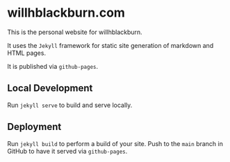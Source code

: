 # willhblackburn.com

This is the personal website for willhblackburn.

It uses the `Jekyll` framework for static site generation of markdown and HTML pages.

It is published via `github-pages`.

## Local Development

Run `jekyll serve` to build and serve locally.

## Deployment

Run `jekyll build` to perform a build of your site. Push to the `main` branch in GitHub to have it served via `github-pages`.